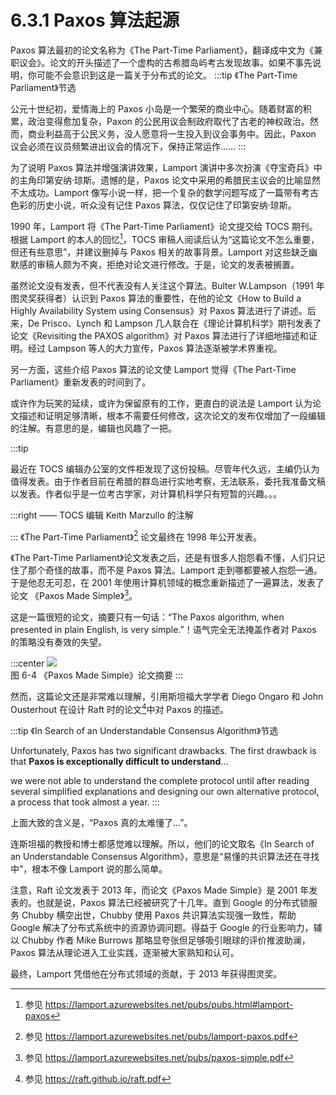 # 6.3.1 Paxos 算法起源

Paxos 算法最初的论文名称为《The Part-Time Parliament》，翻译成中文为《兼职议会》。论文的开头描述了一个虚构的古希腊岛屿考古发现故事。如果不事先说明，你可能不会意识到这是一篇关于分布式的论文。
:::tip 《The Part-Time Parliament》节选

公元十世纪初，爱情海上的 Paxos 小岛是一个繁荣的商业中心。随着财富的积累，政治变得愈加复杂，Paxon 的公民用议会制政府取代了古老的神权政治。然而，商业利益高于公民义务，没人愿意将一生投入到议会事务中。因此，Paxon 议会必须在议员频繁进出议会的情况下，保持正常运作……
:::

为了说明 Paxos 算法并增强演讲效果，Lamport 演讲中多次扮演《夺宝奇兵》中的主角印第安纳·琼斯。遗憾的是，Paxos 论文中采用的希腊民主议会的比喻显然不太成功。Lamport 像写小说一样，把一个复杂的数学问题写成了一篇带有考古色彩的历史小说，听众没有记住 Paxos 算法，仅仅记住了印第安纳·琼斯。

1990 年，Lamport 将《The Part-Time Parliament》论文提交给 TOCS 期刊。根据 Lamport 的本人的回忆[^1]，TOCS 审稿人阅读后认为“这篇论文不怎么重要，但还有些意思”，并建议删掉与 Paxos 相关的故事背景。Lamport 对这些缺乏幽默感的审稿人颇为不爽，拒绝对论文进行修改。于是，论文的发表被搁置。

虽然论文没有发表，但不代表没有人关注这个算法。Bulter W.Lampson（1991 年图灵奖获得者）认识到 Paxos 算法的重要性，在他的论文《How to Build a Highly Availability System using Consensus》对 Paxos 算法进行了讲述。后来，De Prisco、Lynch 和 Lampson 几人联合在《理论计算机科学》期刊发表了论文《Revisiting the PAXOS algorithm》对 Paxos 算法进行了详细地描述和证明。经过 Lampson 等人的大力宣传，Paxos 算法逐渐被学术界重视。

另一方面，这些介绍 Paxos 算法的论文使 Lamport 觉得《The Part-Time Parliament》重新发表的时间到了。

或许作为玩笑的延续，或许为保留原有的工作，更直白的说法是 Lamport 认为论文描述和证明足够清晰，根本不需要任何修改，这次论文的发布仅增加了一段编辑的注解。有意思的是，编辑也风趣了一把。

:::tip <span></span>

最近在 TOCS 编辑办公室的文件柜发现了这份投稿。尽管年代久远，主编仍认为值得发表。由于作者目前在希腊的群岛进行实地考察，无法联系，委托我准备文稿以发表。作者似乎是一位考古学家，对计算机科学只有短暂的兴趣。。。

:::right 
—— TOCS 编辑 Keith Marzullo 的注解

:::
《The Part-Time Parliament》[^2] 论文最终在 1998 年公开发表。

《The Part-Time Parliament》论文发表之后，还是有很多人抱怨看不懂，人们只记住了那个奇怪的故事，而不是 Paxos 算法。Lamport 走到哪都要被人抱怨一通。于是他忍无可忍，在 2001 年使用计算机领域的概念重新描述了一遍算法，发表了论文 《Paxos Made Simple》[^3]。

这是一篇很短的论文，摘要只有一句话：“The Paxos algorithm, when presented in plain English, is very simple.”！语气完全无法掩盖作者对 Paxos 的策略没有奏效的失望。

:::center
  ![](../assets/paxos.png) <br/>
  图 6-4 《Paxos Made Simple》论文摘要
:::

然而，这篇论文还是非常难以理解，引用斯坦福大学学者 Diego Ongaro 和 John Ousterhout 在设计 Raft 时的论文[^4]中对 Paxos 的描述。

:::tip 《In Search of an Understandable Consensus Algorithm》节选

Unfortunately, Paxos has two significant drawbacks. The first drawback is that **Paxos is exceptionally difficult to understand**...

we were not able to understand the complete protocol until after reading several simplified explanations and designing our own alternative protocol, a process that took almost a year.
:::

上面大致的含义是，“Paxos 真的太难懂了...”。

连斯坦福的教授和博士都感觉难以理解。所以，他们的论文取名《In Search of an Understandable Consensus Algorithm》，意思是“易懂的共识算法还在寻找中”，根本不像 Lamport 说的那么简单。

注意，Raft 论文发表于 2013 年，而论文《Paxos Made Simple》是 2001 年发表的。也就是说，Paxos 算法已经被研究了十几年。直到 Google 的分布式锁服务 Chubby 横空出世，Chubby 使用 Paxos 共识算法实现强一致性，帮助 Google 解决了分布式系统中的资源协调问题。得益于 Google 的行业影响力，辅以 Chubby 作者 Mike Burrows 那略显夸张但足够吸引眼球的评价推波助澜，Paxos 算法从理论进入工业实践，逐渐被大家熟知和认可。

最终，Lamport 凭借他在分布式领域的贡献，于 2013 年获得图灵奖。

[^1]: 参见 https://lamport.azurewebsites.net/pubs/pubs.html#lamport-paxos
[^2]: 参见 https://lamport.azurewebsites.net/pubs/lamport-paxos.pdf
[^3]: 参见 https://lamport.azurewebsites.net/pubs/paxos-simple.pdf
[^4]: 参见 https://raft.github.io/raft.pdf
